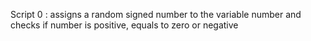 Script 0 : assigns a random signed number to the variable number and checks if number is positive, equals to zero or negative  
